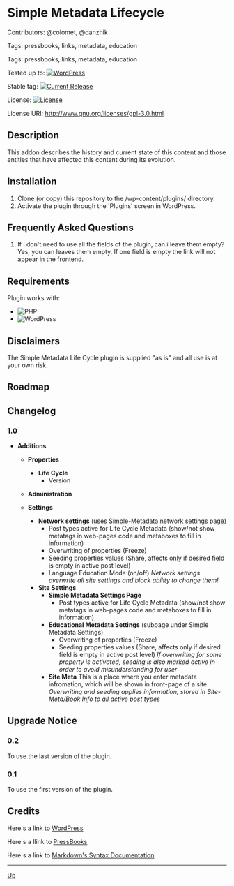 # Simple Metadata Lifecycle

Contributors: @colomet, @danzhik

Tags: pressbooks, links, metadata, education

Tags: pressbooks, links, metadata, education

Tested up to: [![WordPress](https://img.shields.io/wordpress/v/akismet.svg)](https://wordpress.org/download/)


Stable tag: [![Current Release](https://img.shields.io/github/release/my-language-skills/simple-metadata-education.svg)](https://github.com/my-language-skills/simple-metadata-lifecycle/releases/latest/)

License:  [![License](https://img.shields.io/badge/license-GPL--3.0%2B-red.svg)](https://github.com/my-language-skills/simple-metadata-lifecycle/blob/master/license.txt)

License URI: http://www.gnu.org/licenses/gpl-3.0.html

## Description
This addon describes the history and current state of this content and those entities that have affected this content during its evolution.

## Installation
1. Clone (or copy) this repository to the /wp-content/plugins/ directory.
2. Activate the plugin through the  'Plugins' screen in WordPress.

## Frequently Asked Questions
1. If i don't need to use all the fields of the plugin, can i leave them empty? Yes, you can leaves them empty. If one field is empty the link will not appear in the frontend.

## Requirements
Plugin works with:

- ![PHP](https://img.shields.io/badge/PHP-7.2.X-blue.svg)
- ![WordPress](https://img.shields.io/badge/WordPress-4.9.8-blue.svg)

## Disclaimers
The Simple Metadata Life Cycle plugin is supplied "as is" and all use is at your own risk.

## Roadmap


## Changelog
### 1.0
* **Additions**
  
  * **Properties**
    * **Life Cycle**
      * Version
  
  * **Administration**
   * **Settings**
      * **Network settings** (uses Simple-Metadata network settings page)
        * Post types active for Life Cycle Metadata (show/not show metatags in web-pages code and metaboxes to fill in information)
        * Overwriting of properties (Freeze)
        * Seeding properties values (Share, affects only if desired field is empty in active post level)
        * Language Education Mode (on/off)
      *Network settings overwrite all site settings and block ability to change them!*
      * **Site Settings**
        * **Simple Metadata Settings Page**
          * Post types active for Life Cycle Metadata (show/not show metatags in web-pages code and metaboxes to fill in information)
        * **Educational Metadata Settings** (subpage under Simple Metadata Settings)  
          * Overwriting of properties (Freeze)
          * Seeding properties values (Share, affects only if desired field is empty in active post level)
      *If overwriting for some property is activated, seeding is also marked active in order to avoid misunderstanding for user*
        * **Site Meta**
          This is a place where you enter metadata infromation, which will be shown in front-page of a site.
      *Overwriting and seeding applies information, stored in Site-Meta/Book Info to all active post types*
      

## Upgrade Notice
### 0.2
To use the last version of the plugin.
### 0.1
To use the first version of the plugin.

## Credits

Here's a link to [WordPress](https://wordpress.org/)

Here's a llink to [PressBooks](https://pressbooks.org/get-involved/)

Here's a link to [Markdown's Syntax Documentation](https://daringfireball.net/projects/markdown/syntax)

---

[Up](/README.md)

